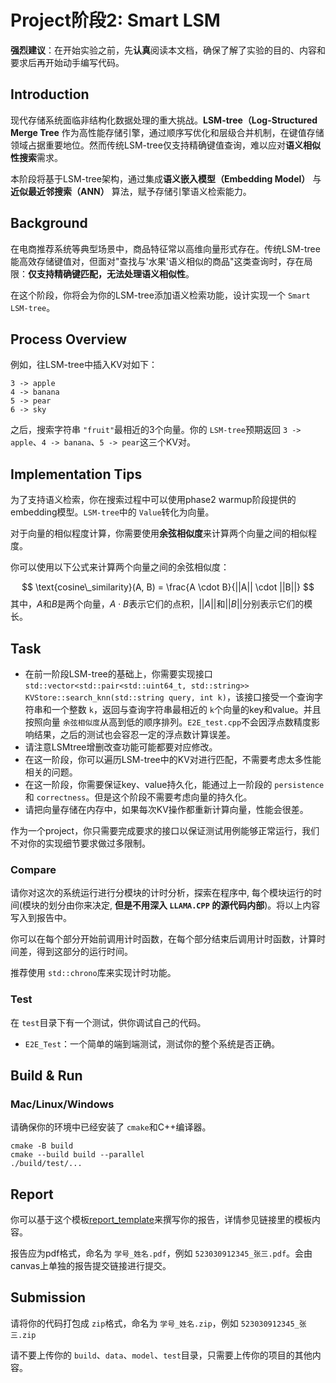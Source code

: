 # Project阶段2: Smart LSM

**强烈建议**：在开始实验之前，先**认真**阅读本文档，确保了解了实验的目的、内容和要求后再开始动手编写代码。

## Introduction

现代存储系统面临非结构化数据处理的重大挑战。**LSM-tree（Log-Structured Merge Tree** 作为高性能存储引擎，通过顺序写优化和层级合并机制，在键值存储领域占据重要地位。然而传统LSM-tree仅支持精确键值查询，难以应对**语义相似性搜索**需求。

本阶段将基于LSM-tree架构，通过集成**语义嵌入模型（Embedding Model）** 与 **近似最近邻搜索（ANN）** 算法，赋予存储引擎语义检索能力。

## Background

在电商推荐系统等典型场景中，商品特征常以高维向量形式存在。传统LSM-tree能高效存储键值对，但面对"查找与'水果'语义相似的商品"这类查询时，存在局限：**仅支持精确键匹配，无法处理语义相似性**。

在这个阶段，你将会为你的LSM-tree添加语义检索功能，设计实现一个 `Smart LSM-tree`。

## Process Overview

例如，往LSM-tree中插入KV对如下：

```
3 -> apple
4 -> banana
5 -> pear
6 -> sky
```

之后，搜索字符串 `"fruit"`最相近的3个向量。你的 `LSM-tree`预期返回 `3 -> apple`、`4 -> banana`、`5 -> pear`这三个KV对。

## Implementation Tips

为了支持语义检索，你在搜索过程中可以使用phase2 warmup阶段提供的embedding模型。`LSM-tree`中的 `Value`转化为向量。

对于向量的相似程度计算，你需要使用**余弦相似度**来计算两个向量之间的相似程度。

你可以使用以下公式来计算两个向量之间的余弦相似度：

$$
\text{cosine\_similarity}(A, B) = \frac{A \cdot B}{||A|| \cdot ||B||}
$$
其中，$A$和$B$是两个向量，$A \cdot B$表示它们的点积，$||A||$和$||B||$分别表示它们的模长。


## Task

- 在前一阶段LSM-tree的基础上，你需要实现接口 `std::vector<std::pair<std::uint64_t, std::string>> KVStore::search_knn(std::string query, int k)`，该接口接受一个查询字符串和一个整数 `k`，返回与查询字符串最相近的 `k`个向量的key和value。并且按照向量 `余弦相似度`从高到低的顺序排列。`E2E_test.cpp`不会因浮点数精度影响结果，之后的测试也会容忍一定的浮点数计算误差。
- 请注意LSMtree增删改查功能可能都要对应修改。
- 在这一阶段，你可以遍历LSM-tree中的KV对进行匹配，不需要考虑太多性能相关的问题。
- 在这一阶段，你需要保证key、value持久化，能通过上一阶段的 `persistence`和 `correctness`。但是这个阶段不需要考虑向量的持久化。
- 请把向量存储在内存中，如果每次KV操作都重新计算向量，性能会很差。

作为一个project，你只需要完成要求的接口以保证测试用例能够正常运行，我们不对你的实现细节要求做过多限制。

### Compare

请你对这次的系统运行进行分模块的计时分析，探索在程序中, 每个模块运行的时间(模块的划分由你来决定, **但是不用深入 `LLAMA.CPP` 的源代码内部**)。将以上内容写入到报告中。

你可以在每个部分开始前调用计时函数，在每个部分结束后调用计时函数，计算时间差，得到这部分的运行时间。

推荐使用 `std::chrono`库来实现计时功能。

### Test

在 `test`目录下有一个测试，供你调试自己的代码。

- `E2E_Test`：一个简单的端到端测试，测试你的整个系统是否正确。

## Build & Run

### Mac/Linux/Windows

请确保你的环境中已经安装了 `cmake`和C++编译器。

```
cmake -B build
cmake --build build --parallel
./build/test/...
```

## Report

你可以基于这个模板[report_template](https://latex.sjtu.edu.cn/4184116212ttcjdwbsfbgc#2b04b7)来撰写你的报告，详情参见链接里的模板内容。

报告应为pdf格式，命名为 `学号_姓名.pdf`，例如 `523030912345_张三.pdf`。会由canvas上单独的报告提交链接进行提交。

## Submission

请将你的代码打包成 `zip`格式，命名为 `学号_姓名.zip`，例如 `523030912345_张三.zip`

请不要上传你的 `build`、`data`、`model`、`test`目录，只需要上传你的项目的其他内容。
